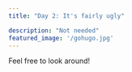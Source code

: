 ```yaml
---
title: "Day 2: It's fairly ugly"

description: "Not needed"
featured_image: '/gohugo.jpg'
---
```



Feel free to look around!